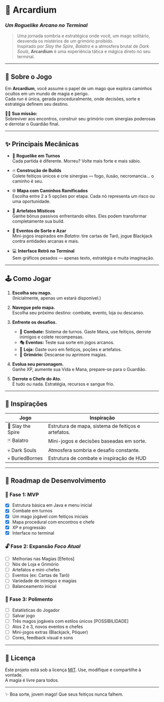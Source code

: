 # 🌌 Arcardium  
### *Um Roguelike Arcano no Terminal*

> Uma jornada sombria e estratégica onde você, um mago solitário, desvenda os mistérios de um grimório proibido.  
> Inspirado por _Slay the Spire_, _Balatro_ e a atmosfera brutal de _Dark Souls_, **Arcardium** é uma experiência tática e mágica direto no seu terminal.

---

## 📖 Sobre o Jogo

Em **Arcardium**, você assume o papel de um mago que explora caminhos ocultos em um mundo de magia e perigo.  
Cada _run_ é única, gerada proceduralmente, onde decisões, sorte e estratégia definem seu destino.

🧙‍♂️ **Sua missão:**  
Sobreviver aos encontros, construir seu grimório com sinergias poderosas e derrotar o Guardião final.

---

## ✨ Principais Mecânicas

- 🎲 **Roguelike em Turnos**  
  Cada partida é diferente. Morreu? Volte mais forte e mais sábio.

- 🔥 **Construção de Builds**  
  Colete feitiços únicos e crie sinergias — fogo, ilusão, necromancia... o caminho é seu.

- 🌐 **Mapa com Caminhos Ramificados**  
  Escolha entre 2 a 5 opções por etapa. Cada nó representa um risco ou uma oportunidade.

- 🧿 **Artefatos Místicos**  
  Ganhe bônus passivos enfrentando elites. Eles podem transformar completamente sua build.

- 🎰 **Eventos de Sorte e Azar**  
  Mini-jogos inspirados em _Balatro_: tire cartas de Tarô, jogue Blackjack contra entidades arcanas e mais.

- 💻 **Interface Retrô no Terminal**  
  Sem gráficos pesados — apenas texto, estratégia e muita imaginação.

---

## 🕹️ Como Jogar

1. **Escolha seu mago.**  
   (Inicialmente, apenas um estará disponível.)

2. **Navegue pelo mapa.**  
   Escolha seu próximo destino: combate, evento, loja ou descanso.

3. **Enfrente os desafios.**
   - 🐍 **Combate:** Sistema de turnos. Gaste Mana, use feitiços, derrote inimigos e colete recompensas.
   - 🎭 **Eventos:** Teste sua sorte em jogos arcanos.
   - 🛒 **Loja:** Gaste ouro em feitiços, poções e artefatos.
   - 📖 **Grimório:** Descanse ou aprimore magias.

4. **Evolua seu personagem.**  
   Ganhe XP, aumente sua Vida e Mana, prepare-se para o Guardião.

5. **Derrote o Chefe do Ato.**  
   É tudo ou nada. Estratégia, recursos e sangue frio.

---

## 🧠 Inspirações

| Jogo           | Inspiração                                         |
| -------------- | ------------------------------------------------- |
| 🎴 Slay the Spire  | Estrutura de mapa, sistema de feitiços e artefatos.  |
| 🃏 Balatro         | Mini-jogos e decisões baseadas em sorte.            |
| 💀 Dark Souls      | Atmosfera sombria e desafio constante.               |
| 💀 BuriedBornes    | Estrutura de combate e inspiração de HUD            |
  

---

## 🚧 Roadmap de Desenvolvimento

### 🧪 Fase 1: MVP

- [X] Estrutura básica em Java e menu inicial  
- [x] Combate em turnos  
- [x] Um mago jogável com feitiços iniciais  
- [X] Mapa procedural com encontros e chefe  
- [X] XP e progressão  
- [x] Interface no terminal  

### 🔓 Fase 2: Expansão *Foco Atual*

- [ ] Melhorias nas Magias [Efeitos]
- [ ] Nós de Loja e Grimório  
- [ ] Artefatos e mini-chefes  
- [ ] Eventos (ex: Cartas de Tarô)  
- [ ] Variedade de inimigos e magias  
- [ ] Balanceamento inicial  

### 🌟 Fase 3: Polimento

- [ ] Estatísticas do Jogador
- [ ] Salvar jogo
- [ ] Três magos jogáveis com estilos únicos [POSSIBILIDADE] 
- [ ] Atos 2 e 3, novos eventos e chefes  
- [ ] Mini-jogos extras (Blackjack, Pôquer)  
- [ ] Cores, feedback visual e sons  

---

## 📄 Licença

Este projeto está sob a licença [MIT](LICENSE). Use, modifique e compartilhe à vontade.  
A magia é livre para todos.

---

✨ Boa sorte, jovem mago! Que seus feitiços nunca falhem.
